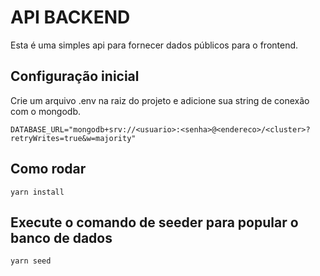 # API BACKEND
Esta é uma simples api para fornecer dados públicos para o frontend.

## Configuração inicial
Crie um arquivo .env na raiz do projeto e adicione sua string de conexão com o mongodb.

```
DATABASE_URL="mongodb+srv://<usuario>:<senha>@<endereco>/<cluster>?retryWrites=true&w=majority"
```

## Como rodar

```
yarn install
```

## Execute o comando de seeder para popular o banco de dados

```
yarn seed
```